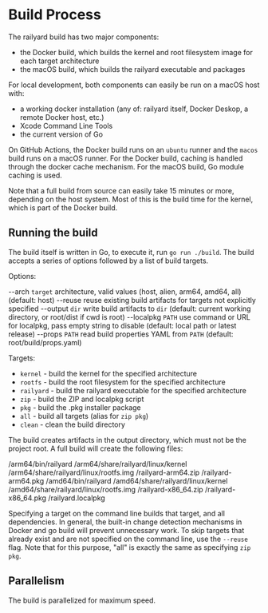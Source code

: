 # Build Process

The railyard build has two major components:

- the Docker build, which builds the kernel and root filesystem image for each target architecture
- the macOS build, which builds the railyard executable and packages

For local development, both components can easily be run on a macOS host with:

- a working docker installation (any of: railyard itself, Docker Deskop, a remote Docker host, etc.)
- Xcode Command Line Tools
- the current version of Go

On GitHub Actions, the Docker build runs on an `ubuntu` runner and the `macos` build runs on a macOS runner. For the
Docker build, caching is handled through the docker cache mechanism. For the macOS build, Go module caching is used.

Note that a full build from source can easily take 15 minutes or more, depending on the host system. Most of this is
the build time for the kernel, which is part of the Docker build.

## Running the build

The build itself is written in Go, to execute it, run `go run ./build`. The build accepts a series of options followed
by a list of build targets.

Options:

--arch `target`		architecture, valid values (host, alien, arm64, amd64, all) (default: host)
--reuse 					reuse existing build artifacts for targets not explicitly specified
--output `dir`  	write build artifacts to `dir` (default: current working directory, or root/dist if cwd is root)
--localpkg `PATH` use command or URL for localpkg, pass empty string to disable (default: local path or latest release)
--props `PATH` 		read build properties YAML from `PATH` (default: root/build/props.yaml)

Targets:

- `kernel` - build the kernel for the specified architecture
- `rootfs` - build the root filesystem for the specified architecture
- `railyard` - build the railyard executable for the specified architecture
- `zip` - build the ZIP and localpkg script
- `pkg` - build the .pkg installer package
- `all` - build all targets (alias for `zip pkg`)
- `clean` - clean the build directory

The build creates artifacts in the output directory, which must not be the project root. A full build will create the
following files:

/arm64/bin/railyard
/arm64/share/railyard/linux/kernel
/arm64/share/railyard/linux/rootfs.img
/railyard-arm64.zip
/railyard-arm64.pkg
/amd64/bin/railyard
/amd64/share/railyard/linux/kernel
/amd64/share/railyard/linux/rootfs.img
/railyard-x86_64.zip
/railyard-x86_64.pkg
/railyard.localpkg

Specifying a target on the command line builds that target, and all dependencies. In general, the built-in change
detection mechanisms in Docker and go build will prevent unnecessary work. To skip targets that already exist and are
not specified on the command line, use the `--reuse` flag. Note that for this purpose, "all" is exactly the same
as specifying `zip pkg`.

## Parallelism

The build is parallelized for maximum speed. 
